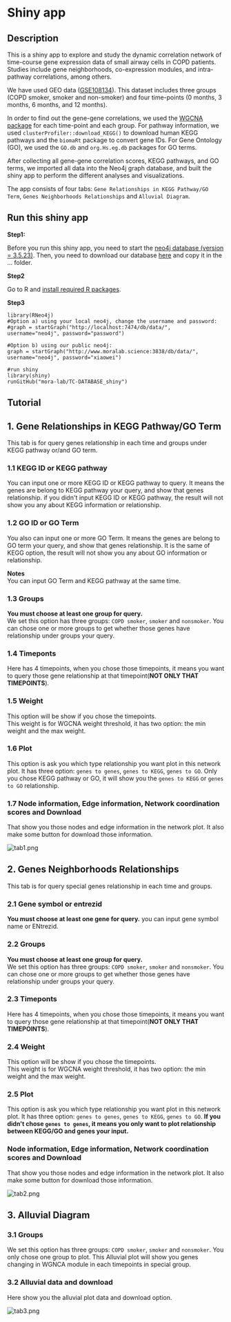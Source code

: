 # Shiny app

## Description

This is a shiny app to explore and study the dynamic correlation network of time-course gene expression data of small airway cells in COPD patients. Studies include gene neighborhoods, co-expression modules, and intra-pathway correlations, among others.

We have used GEO data ([GSE108134](https://pmlegacy.ncbi.nlm.nih.gov/geo/query/acc.cgi?acc=GSE108134)). This dataset includes three groups (COPD smoker, smoker and non-smoker) and four time-points (0 months, 3 months, 6 months, and 12 months).

In order to find out the gene-gene correlations, we used the [WGCNA package](https://horvath.genetics.ucla.edu/html/CoexpressionNetwork/Rpackages/WGCNA/)
for each time-point and each group. For pathway information, we used `clusterProfiler::download_KEGG()` to download human KEGG pathways and the `biomaRt` package to convert gene IDs. For Gene Ontology (GO), we used the `GO.db` and `org.Hs.eg.db` packages for GO terms.

After collecting all gene-gene correlation scores, KEGG pathways, and GO terms, we imported all data into the Neo4j graph database, and built the shiny app to perform the different analyses and visualizations.

The app consists of four tabs: `Gene Relationships in KEGG Pathway/GO Term`, `Genes Neighborhoods Relationships` and `Alluvial Diagram`.

## Run this shiny app

**Step1:**   

Before you run this shiny app, you need to start the [neo4j database (version = 3.5.23)](https://neo4j.com/download-center/#community). Then, you need to download our database [here](http://www.moralab.science/downloads/database/neo4j-copd20201115.tar.gz) and copy it in the ... folder.  

**Step2**

Go to R and [install required R packages](install_package.R).

**Step3**  
```
library(RNeo4j)
#Option a) using your local neo4j, change the username and password:
#graph = startGraph("http://localhost:7474/db/data/", username="neo4j", password="password")

#Option b) using our public neo4j:
graph = startGraph("http://www.moralab.science:3838/db/data/", username="neo4j", password="xiaowei")

#run shiny
library(shiny)
runGitHub("mora-lab/TC-DATABASE_shiny")
```

## Tutorial

## 1. Gene Relationships in KEGG Pathway/GO Term
This tab is for query genes relationship in each time and groups under KEGG pathway or/and GO term.

### 1.1 KEGG ID or KEGG pathway
You can input one or more KEGG ID or KEGG pathway to query. It means the genes are belong to KEGG pathway your query, and show that genes relationship.
if you didn't input KEGG ID or KEGG pathway, the result will not show you any about KEGG information or relationship.

### 1.2 GO ID or GO Term
You also can input one or more GO Term. It means the genes are belong to GO term your query, and show that genes relationship.
It is the same of KEGG option, the result will not show you any about GO information or relationship.

**Notes**   
You can input GO Term and KEGG pathway at the same time.


### 1.3 Groups
**You must choose at least one group for query.**  
We set this option has three groups: `COPD smoker`, `smoker` and `nonsmoker`.
You can chose one or more groups to get whether those genes have relationship under groups your query.

### 1.4 Timeponts
Here has 4 timepoints, when you chose those timepoints, it means you want to query those gene relationship at that timepoint(**NOT ONLY THAT TIMEPOINTS**).

### 1.5 Weight
This option will be show if you chose the timepoints.  
This weight is for WGCNA weight threshold, it has two option: the min weight and the max weight.

### 1.6 Plot
This option is ask you which type relationship you want plot in this network plot.
It has three option: `genes to genes`, `genes to KEGG`, `genes to GO`.
Only you chose KEGG pathway or GO, it will show you the `genes to KEGG` or `genes to GO` relationship.


### 1.7 Node information, Edge information, Network coordination scores and Download
That show you those nodes and edge information in the network plot. It also make some button for download those information.

![tab1.png](img/tab1.png)


## 2. Genes Neighborhoods Relationships
This tab is for query special genes relationship in each time and groups.

### 2.1 Gene symbol or entrezid
**You must choose at least one gene for query.** you can input gene symbol name or ENtrezid.  

### 2.2 Groups
**You must choose at least one group for query.**  
We set this option has three groups: `COPD smoker`, `smoker` and `nonsmoker`.
You can chose one or more groups to get whether those genes have relationship under groups your query.

### 2.3 Timeponts
Here has 4 timepoints, when you chose those timepoints, it means you want to query those gene relationship at that timepoint(**NOT ONLY THAT TIMEPOINTS**).

### 2.4 Weight
This option will be show if you chose the timepoints.  
This weight is for WGCNA weight threshold, it has two option: the min weight and the max weight.

### 2.5 Plot
This option is ask you which type relationship you want plot in this network plot.
It has three option: `genes to genes`, `genes to KEGG`, `genes to GO`.
**If you didn't chose `genes to genes`, it means you only want to plot relationship between KEGG/GO and genes your input.**

### Node information, Edge information, Network coordination scores and Download
That show you those nodes and edge information in the network plot. It also make some button for download those information.

![tab2.png](img/tab2.png)


## 3. Alluvial Diagram

### 3.1 Groups
We set this option has three groups: `COPD smoker`, `smoker` and `nonsmoker`.
You only chose one group to plot. This Alluvial plot will show you genes changing in WGNCA module in each timepoints in special group. 

### 3.2 Alluvial data and download
Here show you the alluvial plot data and download option.

![tab3.png](img/tab3.png)
